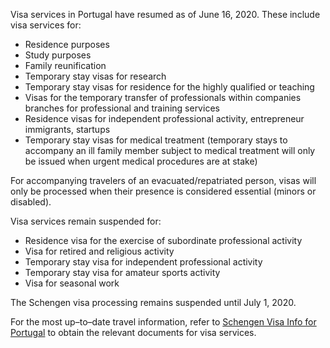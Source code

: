 Visa services in Portugal have resumed as of June 16, 2020. These include visa services for:

- Residence purposes
- Study purposes
- Family reunification
- Temporary stay visas for research 
- Temporary stay visas for residence for the highly qualified or teaching
- Visas for the temporary transfer of professionals within companies branches for professional and training services
- Residence visas for independent professional activity, entrepreneur immigrants, startups
- Temporary stay visas for medical treatment (temporary stays to accompany an ill family member subject to medical treatment will only be issued when urgent medical procedures are at stake)

For accompanying travelers of an evacuated/repatriated person, visas will only be processed when their presence is considered essential (minors or disabled).

Visa services remain suspended for:

- Residence visa for the exercise of subordinate professional activity
- Visa for retired and religious activity
- Temporary stay visa for independent professional activity
- Temporary stay visa for amateur sports activity 
- Visa for seasonal work

The Schengen visa processing remains suspended until July 1, 2020.

For the most up–to–date travel information, refer to [Schengen Visa Info for Portugal](https://www.schengenvisainfo.com/portugal-visa/) to obtain the relevant documents for visa services.
